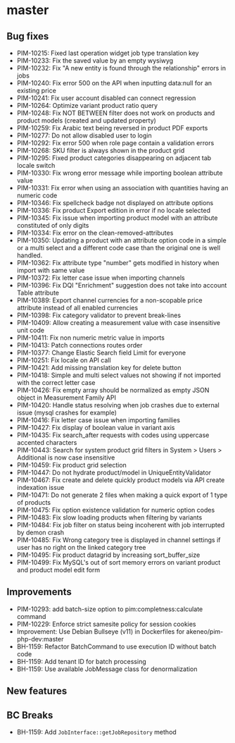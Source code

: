 # master

## Bug fixes

- PIM-10215: Fixed last operation widget job type translation key
- PIM-10233: Fix the saved value by an empty wysiwyg
- PIM-10232: Fix "A new entity is found through the relationship" errors in jobs
- PIM-10240: Fix error 500 on the API when inputting data:null for an existing price
- PIM-10241: Fix user account disabled can connect regression
- PIM-10264: Optimize variant product ratio query
- PIM-10248: Fix NOT BETWEEN filter does not work on products and product models (created and updated property)
- PIM-10259: Fix Arabic text being reversed in product PDF exports
- PIM-10277: Do not allow disabled user to login
- PIM-10292: Fix error 500 when role page contain a validation errors
- PIM-10268: SKU filter is always shown in the product grid
- PIM-10295: Fixed product categories disappearing on adjacent tab locale switch
- PIM-10330: Fix wrong error message while importing boolean attribute value
- PIM-10331: Fix error when using an association with quantities having an numeric code
- PIM-10346: Fix spellcheck badge not displayed on attribute options
- PIM-10336: Fix product Export edition in error if no locale selected
- PIM-10345: Fix issue when importing product model with an attribute constituted of only digits
- PIM-10334: Fix error on the clean-removed-attributes
- PIM-10350: Updating a product with an attribute option code in a simple or a multi select and a different code case than the original one is well handled.
- PIM-10362: Fix attribute type "number" gets modified in history when import with same value
- PIM-10372: Fix letter case issue when importing channels
- PIM-10396: Fix DQI "Enrichment" suggestion does not take into account Table attribute
- PIM-10389: Export channel currencies for a non-scopable price attribute instead of all enabled currencies
- PIM-10398: Fix category validator to prevent break-lines
- PIM-10409: Allow creating a measurement value with case insensitive unit code
- PIM-10411: Fix non numeric metric value in imports
- PIM-10413: Patch connections routes order
- PIM-10377: Change Elastic Search field Limit for everyone
- PIM-10251: Fix locale on API call
- PIM-10421: Add missing translation key for delete button
- PIM-10418: Simple and multi select values not showing if not imported with the correct letter case
- PIM-10426: Fix empty array should be normalized as empty JSON object in Measurement Family API
- PIM-10420: Handle status resolving when job crashes due to external issue (mysql crashes for example)
- PIM-10416: Fix letter case issue when importing families
- PIM-10427: Fix display of boolean value in variant axis
- PIM-10435: Fix search_after requests with codes using uppercase accented characters
- PIM-10443: Search for system product grid filters in System > Users > Additional is now case insensitive
- PIM-10459: Fix product grid selection
- PIM-10447: Do not hydrate product/model in UniqueEntityValidator
- PIM-10467: Fix create and delete quickly product models via API create indexation issue
- PIM-10471: Do not generate 2 files when making a quick export of 1 type of products
- PIM-10475: Fix option existence validation for numeric option codes
- PIM-10483: Fix slow loading products when filtering by variants
- PIM-10484: Fix job filter on status being incoherent with job interrupted by demon crash
- PIM-10485: Fix Wrong category tree is displayed in channel settings if user has no right on the linked category tree
- PIM-10495: Fix product datagrid by increasing sort_buffer_size
- PIM-10499: Fix MySQL's out of sort memory errors on variant product and product model edit form

## Improvements

- PIM-10293: add batch-size option to pim:completness:calculate command
- PIM-10229: Enforce strict samesite policy for session cookies
- Improvement: Use Debian Bullseye (v11) in Dockerfiles for akeneo/pim-php-dev:master
- BH-1159: Refactor BatchCommand to use execution ID without batch code
- BH-1159: Add tenant ID for batch processing
- BH-1159: Use available JobMessage class for denormalization

## New features

## BC Breaks

- BH-1159: Add `JobInterface::getJobRepository` method
